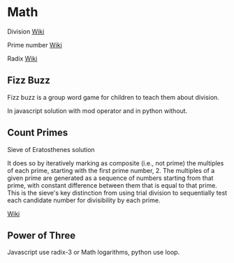 # Math

Division
[Wiki](<https://en.wikipedia.org/wiki/Division_(mathematics)>)

Prime number
[Wiki](https://en.wikipedia.org/wiki/Prime_number)

Radix
[Wiki](https://en.wikipedia.org/wiki/Radix)

## Fizz Buzz

Fizz buzz is a group word game for children to teach them about division.

In javascript solution with mod operator and in python without.

## Count Primes

Sieve of Eratosthenes solution

It does so by iteratively marking as composite (i.e., not prime) the multiples of each prime, starting with the first prime number, 2. The multiples of a given prime are generated as a sequence of numbers starting from that prime, with constant difference between them that is equal to that prime. This is the sieve's key distinction from using trial division to sequentially test each candidate number for divisibility by each prime.

[Wiki](https://en.wikipedia.org/wiki/Sieve_of_Eratosthenes)

## Power of Three

Javascript use radix-3 or Math logarithms, python use loop.
